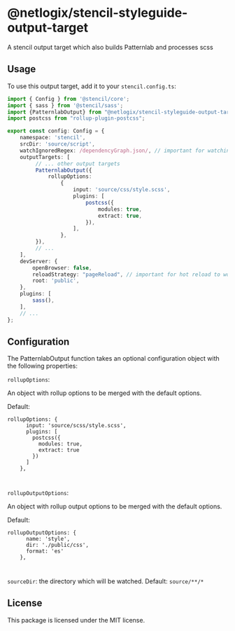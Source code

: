 # @netlogix/stencil-styleguide-output-target

A stencil output target which also builds Patternlab and processes scss

## Usage

To use this output target, add it to your `stencil.config.ts`:

```typescript  
import { Config } from '@stencil/core';
import { sass } from '@stencil/sass';
import {PatternlabOutput} from "@netlogix/stencil-styleguide-output-target";
import postcss from "rollup-plugin-postcss";

export const config: Config = {
    namespace: 'stencil',
    srcDir: 'source/script',
    watchIgnoredRegex: /dependencyGraph.json/, // important for watching for changes in patternlab
    outputTargets: [
         // ... other output targets
         PatternlabOutput({
             rollupOptions:
                 {
                     input: 'source/css/style.scss',
                     plugins: [
                         postcss({
                             modules: true,
                             extract: true,
                         }),
                     ],
                 },
         }),
         // ...
    ],
    devServer: {
        openBrowser: false,
        reloadStrategy: "pageReload", // important for hot reload to work with patternlab
        root: 'public',
    },
    plugins: [
        sass(),
    ],
    // ...
};
```
## Configuration
The PatternlabOutput function takes an optional configuration object with the following properties:

`rollupOptions`:

An object with rollup options to be merged with the default options.

Default:
```
rollupOptions: {
      input: 'source/scss/style.scss',
      plugins: [
        postcss({
          modules: true,
          extract: true
        })
      ]
    },
```
#
`rollupOutputOptions`:

An object with rollup output options to be merged with the default options.

Default:
```
rollupOutputOptions: {
      name: 'style',
      dir: './public/css',
      format: 'es'
    },
```
#
`sourceDir`: the directory which will be watched. Default: `source/**/*`


## License
This package is licensed under the MIT license.